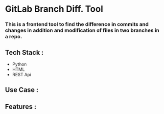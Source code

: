 # GitLab Branch Diff. Tool
### This is a frontend tool to find the difference in commits and changes in addition and modification of files in two branches in a repo.

## Tech Stack :
- Python
- HTML
- REST Api

## Use Case :




## Features :
